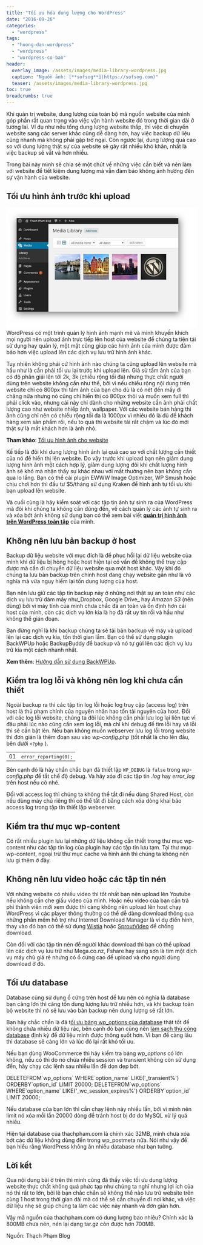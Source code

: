 ```yaml
---
title: "Tối ưu hóa dung lượng cho WordPress"
date: "2016-09-26"
categories: 
  - "wordpress"
tags: 
  - "huong-dan-wordpress"
  - "wordpress"
  - "wordpress-co-ban"
header:
  overlay_image: /assets/images/media-library-wordpress.jpg
  caption: "Nguồn ảnh: [**sofsog**](https://sofsog.com)" 
  teaser: /assets/images/media-library-wordpress.jpg
toc: true
breadcrumbs: true
---
```


Khi quản trị website, dung lượng của toàn bộ mã nguồn website của mình góp phần rất quan trọng vào việc vận hành website đó trong thời gian dài ở tương lai. Ví dụ như nếu tổng dung lượng website thấp, thì việc di chuyển website sang các server khác cũng dễ dàng hơn, hay việc backup dữ liệu cũng nhanh mà không phải gặp trở ngại. Còn ngược lại, dung lượng quá cao so với dung lượng thật sự của website sẽ gây rất nhiều khó khăn, nhất là việc backup sẽ vất vả hơn nhiều.

Trong bài này mình sẽ chia sẻ một chút về những việc cần biết và nên làm với website để tiết kiệm dung lượng mà vẫn đảm bảo không ảnh hưởng đến sự vận hành của website.

## Tối ưu hình ảnh trước khi upload

![media-library-wordpress](/assets/images/media-library-wordpress.jpg)WordPress có một trình quản lý hình ảnh mạnh mẽ và mình khuyến khích mọi người nên upload ảnh trực tiếp lên host của website để chúng ta tiện tái sử dụng hay quản lý, một mặt cũng giúp các hình ảnh của mình được đảm bảo hơn việc upload lên các dịch vụ lưu trữ hình ảnh khác.

Tuy nhiên không phải cứ hình ảnh nào chúng ta cũng upload lên website mà hầu như là cần phải tối ưu lại trước khi upload lên. Giả sử tấm ảnh của bạn có độ phân giải lên tới 2k, 3k (chiều rộng tối đa) nhưng thực chất người dùng trên website không cần như thế, bởi vì nếu chiều rộng nội dung trên website chỉ có 800px thì tấm ảnh của bạn cho dù là có nét đến mấy đi chăng nữa nhưng nó cũng chỉ hiển thị có 800px thôi và muốn xem full thì phải click vào, nhưng cái này chỉ dành cho những website cần ảnh phải chất lượng cao như website nhiếp ảnh, wallpaper. Với các website bán hàng thì ảnh cũng chỉ nên có chiều rộng tối đa là 1000px vì nhiêu đó là đủ để khách hàng xem sản phẩm rồi, nếu to quá thì website tải rất chậm và lúc đó mới thật sự là mất khách hơn là ảnh nhỏ.

**Tham khảo**: [Tối ưu hình ảnh cho website](http://sofsog.com/2016/09/25/toi-uu-hoa-hinh-anh-tren-wordpress-quan-tri-hinh-hanh-tren-website/)

Kế tiếp là đôi khi dung lượng hình ảnh lại quá cao so với chất lượng cần thiết của nó để hiển thị lên website. Do vậy trước khi upload bạn nên giảm dung lượng hình ảnh một cách hợp lý, giảm dung lượng đôi khi chất lượng hình ảnh sẽ khó mà nhận thấy sự khác nhau với mắt thường nên bạn không cần qua lo lắng. Bạn có thể cài plugin EWWW Image Optimizer, WP Smush hoặc chịu chơi hơn thì đầu tư $5/tháng sử dụng Kraken để hình ảnh tự tối ưu khi bạn upload lên website.

Và cuối cùng là hãy kiểm soát với các tập tin ảnh tự sinh ra của WordPress mà đôi khi chúng ta không cần dùng đến, về cách quản lý các ảnh tự sinh ra và xóa bớt ảnh không sử dụng bạn có thể xem bài viết [**quản trị hình ảnh trên WordPress toàn tập**](http://sofsog.com/2016/09/25/toi-uu-hoa-hinh-anh-tren-wordpress-quan-tri-hinh-hanh-tren-website/) của mình.

## Không nên lưu bản backup ở host

Backup dữ liệu website với mục đích là để phục hồi lại dữ liệu website của mình khi dữ liệu bị hỏng hoặc host hiện tại có vấn đề không thể truy cập được mà cần di chuyển dữ liệu website qua một host khác. Vậy khi đó chúng ta lưu bản backup trên chính host đang chạy website gần như là vô nghĩa mà vừa nguy hiểm lại tốn dung lượng của host.

Bạn nên lưu giữ các tập tin backup này ở những nơi thật sự an toàn như các dịch vụ lưu trữ đám mây như_Dropbox, Google Drive_ hay _Amazon S3_ (nên dùng) bởi vì máy tính của mình chưa chắc đã an toàn và ổn định hơn cái host của mình, còn các dịch vụ lớn kia là họ đã rất uy tín rồi và hầu như không thể gián đoạn.

Bạn đừng nghĩ là khi backup chúng ta sẽ tải bản backup về máy và upload lên lại các dịch vụ kia, tốn thời gian lắm. Bạn có thể sử dụng plugin BackWPUp hoặc BackupBuddy để backup và nó tự gửi lên các dịch vụ lưu trữ kia một cách nhanh nhất.

**Xem thêm**: [Hướng dẫn sử dụng BackWPUp](#).

## **Kiểm tra log lỗi và không nên log khi chưa cần thiết**

Ngoài backup ra thì các tập tin log lỗi hoặc log truy cập (access log) trên host là thủ phạm chính của nguyên nhân hao tốn tài nguyên của host. Đối với các log lỗi website, chúng ta đôi lúc không cần phải lưu log lại liên tục vì đâu phải lúc nào cũng cần xem log lỗi, mà chỉ khi debug để tìm lỗi hay vá lỗi thì sẽ cần bật lên. Nếu bạn không muốn webserver lưu log lỗi trong website thì đơn giản là thêm đoạn sau vào _wp-config.php_ (tốt nhất là cho lên đầu, bên dưới `<?php` ).

<table border="0" cellspacing="0" cellpadding="0"><tbody><tr><td class="gutter"><div class="line number1 index0 alt2">01</div></td><td class="code"><div class="container"><div class="line number1 index0 alt2"><code class="php functions">error_reporting</code><code class="php plain">(0);</code></div></div></td></tr></tbody></table>

Bên cạnh đó là hãy chắn chắc bạn đã thiết lập `WP_DEBUG` là `false` trong _wp-config.php_ để tắt chế độ debug. Và hãy xóa đi các tập tin _.log_ hay _error\_log_ trên host nếu có nhé.

Đối với access log thì chúng ta không thể tắt đi nếu dùng Shared Host, còn nếu dùng máy chủ riêng thì có thể tắt đi bằng cách xóa dòng khai báo access log trong tập tin thiết lập webserver.

## Kiểm tra thư mục wp-content

Có rất nhiều plugin lưu lại những dữ liệu không cần thiết trong thư mục wp-content như các tập tin log của plugin hay các tập tin lưu tạm. Tại thư mục wp-content, ngoại trừ thư mục cache và hình ảnh thì chúng ta không nên lưu gì thêm ở đây.

## Không nên lưu video hoặc các tập tin nén

Với những website có nhiều video thì tốt nhất bạn nên upload lên Youtube nếu không cần che giấu video của mình. Hoặc nếu video của bạn cần trả phí thành viên mới xem được thì càng không nên upload lên host chạy WordPress vì các player thông thường có thể dễ dàng download thông qua những phần mềm hỗ trợ như Internet Download Manager là ví dụ điển hình, thay vào đó bạn có thể sử dụng [Wistia](https://wistia.com/pricing) hoặc [SproutVideo](https://sproutvideo.com/pricing) để chống download.

Còn đối với các tập tin nén để người khác download thì bạn có thể upload lên các dịch vụ lưu trữ như Mega.co.nz, Fshare hay sang sơn là tìm một dịch vụ máy chủ giá rẻ nhưng có ổ cứng cao để upload và cho người dùng download ở đó.

## Tối ưu database

Database cũng sử dụng ổ cứng trên host để lưu nên có nghĩa là database bạn càng lớn thì càng tốn dung lượng lưu trữ nhiều hơn, và khi backup toàn bộ website thì nó sẽ lưu vào bản backup nên dung lượng sẽ rất lớn.

Bạn hãy chắc chắn là đã t[ối ưu bảng wp\_options của database](#) thật tốt để không chứa nhiều dữ liệu rác, bên cạnh đó bạn cũng nên [làm sạch thủ công database](#) định kỳ để dữ liệu mình được thông suốt hơn. Vì bạn để càng lâu thì database sẽ càng lớn và lúc đó lại rất khó tối ưu.

Nếu bạn dùng WooCommerce thì hãy kiểm tra bảng _wp\_options_ có lớn không, nếu có thì do nó chứa nhiều session và transient không còn sử dụng đến, hãy chạy các lệnh sau nhiều lần để dọn dẹp bớt.

DELETEFROM\`wp\_options\` WHERE\`option\_name\` LIKE('\_transient%') ORDERBY\`option\_id\` LIMIT 20000;
DELETEFROM\`wp\_options\` WHERE\`option\_name\` LIKE('\_wc\_session\_expires%') ORDERBY\`option\_id\` LIMIT 20000;

Nếu database của bạn lớn thì cần chạy lệnh này nhiều lần, bởi vì mình nên limit nó xóa mỗi lần 20000 dòng để tránh host bị đơ do MySQL xử lý quá nhiều.

Hiện tại database của thachpham.com là chính xác 32MB, mình chưa xóa bớt các dữ liệu không dùng đến trong wp\_postmeta nữa. Nói như vậy để bạn hiểu rằng WordPress không ăn nhiều database như bạn tưởng.

## Lời kết

Qua nội dung bài ở trên thì mình cũng đã thấy việc tối ưu dung lượng website thực chất không quá phức tạp như chúng ta nghĩ nhưng lợi ích của nó thì rất to lớn, bởi lẽ bạn chắc chắn sẽ không thể nào lưu trữ website trên cùng 1 host trong thời gian dài mà có thể sẽ cần chuyển đi nơi khác, và việc dữ liệu nhẹ sẽ giúp chúng ta làm các việc này nhanh và đơn giản hơn.

Vậy mã nguồn của thachpham.com có dung lượng bao nhiêu? Chính xác là 800MB chưa nén, nén lại dạng tar.gz còn được hơn 700MB.

Nguồn: Thạch Phạm Blog
